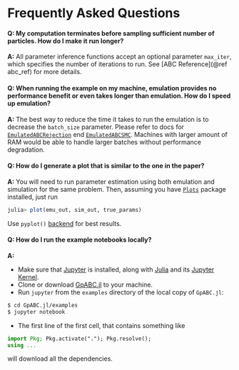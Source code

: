 # Frequently Asked Questions

#### Q: My computation terminates before sampling sufficient number of particles. How do I make it run longer?
**A:** All parameter inference functions accept an optional parameter `max_iter`, which specifies the number of iterations to run. See [ABC Reference](@ref abc_ref) for more details.

#### Q: When running the example on my machine, emulation provides no performance benefit or even takes longer than emulation. How do I speed up emulation?
**A:** The best way to reduce the time it takes to run the emulation is to decrease the `batch_size` parameter. Please refer to docs for [`EmulatedABCRejection`](@ref) end [`EmulatedABCSMC`](@ref). Machines with larger amount of RAM would be able to handle larger batches without performance degradation.

#### Q: How do I generate a plot that is similar to the one in the paper?
**A:** You will need to run parameter estimation using both emulation and simulation for the same problem. Then, assuming you have [`Plots`](https://github.com/JuliaPlots/Plots.jl/) package installed, just run
```julia
julia> plot(emu_out, sim_out, true_params)
```
Use `pyplot()` [backend](https://docs.juliaplots.org/latest/backends/) for best results.

#### Q: How do I run the example notebooks locally?
**A:**
* Make sure that [Jupyter](https://jupyter.org/) is installed, along with [Julia](https://www.julialang.org/) and its [Jupyter Kernel](https://github.com/JuliaLang/IJulia.jl).
* Clone or download [GpABC.jl](https://github.com/tanhevg/GpABC.jl) to your machine.
* Run `jupyter` from the `examples` directory of the local copy of `GpABC.jl`:
```bash
$ cd GpABC.jl/examples
$ jupyter notebook
```
* The first line of the first cell, that contains something like
```julia
import Pkg; Pkg.activate("."); Pkg.resolve();
using ...
```
will download all the dependencies.
